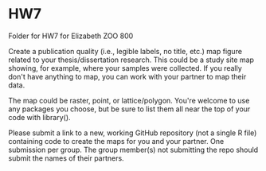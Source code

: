 # HW7
Folder for HW7 for Elizabeth ZOO 800 

Create a publication quality (i.e., legible labels, no title, etc.) map figure related to your thesis/dissertation research.  This could be a study site map showing, for example, where your samples were collected.  If you really don't have anything to map, you can work with your partner to map their data.

The map could be raster, point, or lattice/polygon.  You're welcome to use any packages you choose, but be sure to list them all near the top of your code with library().

Please submit a link to a new, working GitHub repository (not a single R file) containing code to create the maps for you and your partner.  One submission per group.  The group member(s) not submitting the repo should submit the names of their partners.